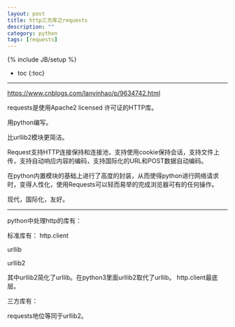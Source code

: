 ```yaml
---
layout: post
title: http三方库之requests
description: ""
category: python
tags: [requests]
---
```

{% include JB/setup %}

* toc
{:toc}

<hr />

https://www.cnblogs.com/lanyinhao/p/9634742.html

requests是使用Apache2 licensed 许可证的HTTP库。

用python编写。

比urllib2模块更简洁。

Request支持HTTP连接保持和连接池，支持使用cookie保持会话，支持文件上传，支持自动响应内容的编码，支持国际化的URL和POST数据自动编码。

在python内置模块的基础上进行了高度的封装，从而使得python进行网络请求时，变得人性化，使用Requests可以轻而易举的完成浏览器可有的任何操作。

现代，国际化，友好。


-------------------------------------
python中处理http的库有：

标准库有：
http.client

urllib

urllib2

其中urllib2简化了urllib。在python3里面urllib2取代了urllib。
http.client最底层。

三方库有：

requests地位等同于urllib2。